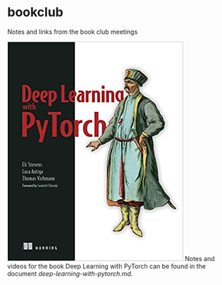 # bookclub
Notes and links from the book club meetings

![](./images/deep-learning-with-pytorch.jpg)
Notes and videos for the book Deep Learning with PyTorch
can be found in the document *deep-learning-with-pytorch.md*.
